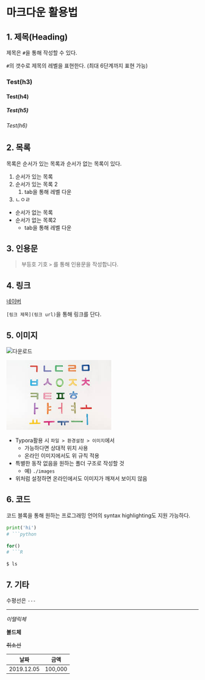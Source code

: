 # 마크다운 활용법

## 1. 제목(Heading)

제목은 `#`을 통해 작성할 수 있다.

`#`의 갯수로 제목의 레벨을 표현한다. (최대 6단계까지 표현 가능)

### Test(h3)

#### Test(h4)

##### Test(h5)

###### Test(h6)







## 2. 목록

목록은 순서가 있는 목록과 순서가 없는 목록이 있다.

1. 순서가 있는 목록
2. 순서가 있는 목록 2
   1. tab을 통해 레벨 다운
3. ㄴㅇㄹ



* 순서가 없는 목록
* 순서가 없는 목록2
  * tab을 통해 레벨 다운

## 3. 인용문

> 부등호 기호 `>` 를 통해 인용문을 작성합니다.



## 4. 링크

[네이버](www.naver.com)

`[링크 제목](링크 url)`을 통해 링크를 단다.



## 5. 이미지

![다운로드](C:\Users\student\Desktop\다운로드.jpg)



![다운로드](images/다운로드.jpg)

* Typora활용 시 `파일 > 환경설정 > 이미지`에서 
  * 가능하다면 상대적 위치 사용
  * 온라인 이미지에서도 위 규칙 적용
* 특별한 동작 없음을 원하는 폴더 구조로 작성할 것
  * 예) `./images`
* 위처럼 설정하면 온라인에서도 이미지가 깨져서 보이지 않음



## 6. 코드

코드 블록을 통해 원하는 프로그래밍 언어의 syntax highlighting도 지원 가능하다.

```python
print('hi')
# ```python
```

```R
for()
# ```R
```

```bash
$ ls
```



## 7. 기타

수평선은 `---`

---

*이탤릭체*

**볼드체**

~~취소선~~



| 날짜       | 금액    |
| ---------- | ------- |
| 2019.12.05 | 100,000 |

